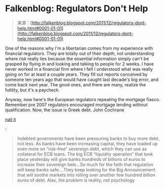 <!--yml
category: 未分类
date: 2024-05-12 20:37:28
-->

# Falkenblog: Regulators Don't Help

> 来源：[http://falkenblog.blogspot.com/2011/12/regulators-dont-help.html#0001-01-01](http://falkenblog.blogspot.com/2011/12/regulators-dont-help.html#0001-01-01)

One of the reasons why I'm a libertarian comes from my experience with financial regulators. They are totally out of their depth, not understanding where risk really lies because the essential information simply can't be grasped by flying in and looking and talking to people for 2 weeks. I have never worked in a financial firm where I felt I understood what was really going on for at least a couple years. They fill out reports conceived by someone ten years ago that would have caught last decade's big error, and come back next year. The good ones, and there are many, realize the futility, but it's a paycheck.

Anyway, now here's the European regulators repeating the mortgage fiasco. Remember pre 2007 regulators encouraged mortgage lending without qualification. Now, the issue is Greek debt. John Cochrane

[nail it](http://www.bloomberg.com/news/2011-12-22/bad-ideas-worsen-europe-s-debt-meltdown-commentary-by-john-h-cochrane.html)

:

> Indebted governments have been pressuring banks to buy more debt, not less. As banks have been increasing capital, they have loaded up even more on “risk-free” sovereign debt, which they can use as collateral for ECB loans. The big ECB “liquidity operation” that took place yesterday will give banks hundreds of billions of euros to increase their sovereign bets...So much for the faith that regulation will keep banks safe....They keep looking for the Big Announcement that will soothe markets into rolling over another few hundred billion euros of debt. Alas, the problem is reality, not psychology